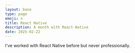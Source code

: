 ```yaml
---
layout: base
type: page
emoji: ⚗️
title: React Native
description: A month with React-Native
date: 2025-02-22
---
```


I've worked with React Native before but never professionally.

